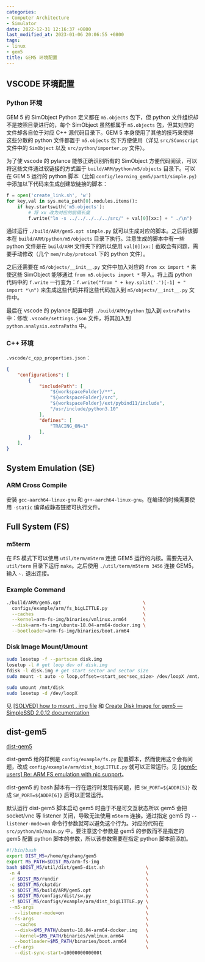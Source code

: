 ```yaml
---
categories:
- Computer Architecture
- Simulator
date: 2022-12-31 12:16:37 +0800
last_modified_at: 2023-01-06 20:06:55 +0800
tags:
- linux
- gem5
title: GEM5 环境配置
---
```


## VSCODE 环境配置

### Python 环境

GEM 5 的 SimObject Python 定义都在 `m5.objects` 包下，但 python 文件组织却不是按照目录进行的，每个 SimObject 虽然都属于 `m5.objects` 包，但其对应的文件却各自位于对应 C++ 源代码目录下。GEM 5 本身使用了其他的技巧来使得这些分散的 python 文件都置于 `m5.objects` 包下方便使用（详见 `src/SConscript` 文件中的 `SimObject` 以及 `src/python/importer.py` 文件）。

为了使 vscode 的 pylance 能够正确识别所有的 SimObject 方便代码阅读，可以将这些文件通过软链接的方式置于 `build/ARM/python/m5/objects` 目录下。可以在 GEM 5 运行的 python 脚本（比如 `config/learning_gem5/part1/simple.py`）中添加以下代码来生成创建软链接的脚本：

```python
f = open('create_link.sh', 'w')
for key,val in sys.meta_path[0].modules.items():
    if key.startswith('m5.objects'):
		# 将 xx 改为对应的前缀长度
        f.write("ln -s ../../../../../src/" + val[0][xx:] + " ./\n")
```

通过运行 `./build/ARM/gem5.opt simple.py` 就可以生成对应的脚本。之后将该脚本在 `build/ARM/python/m5/objects` 目录下执行。注意生成的脚本中有一些 python 文件是在 `build/ARM` 文件夹下的所以使用 `val[0][xx:]` 截取会有问题，需要手动修改（几个 `mem/ruby/protocol` 下的 python 文件）。

之后还需要在 `m5/objects/__init__.py` 文件中加入对应的 `from xx import *` 来使这些 SimObject 能够通过 `from m5.objects import *` 导入。将上面 python 代码中的 `f.write` 一行变为：`f.write("from " + key.split('.')[-1] + " import *\n")` 来生成这些代码并将这些代码加入到 `m5/objects/__init__.py` 文件中。

最后在 vscode 的 pylance 配置中将 `./build/ARM/python` 加入到 `extraPaths` 中：修改 `.vscode/settings.json` 文件，将其加入到 `python.analysis.extraPaths` 中。

### C++ 环境

`.vscode/c_cpp_properties.json`：

```json
{
    "configurations": [
        {
            "includePath": [
                "${workspaceFolder}/**",
                "${workspaceFolder}/src",
                "${workspaceFolder}/ext/pybind11/include",
                "/usr/include/python3.10"
            ],
            "defines": [
                "TRACING_ON=1"
            ],
        }
    ],
}
```

## System Emulation (SE)

### ARM Cross Compile

安装 `gcc-aarch64-linux-gnu` 和 `g++-aarch64-linux-gnu`。在编译的时候需要使用 `-static` 编译成静态链接可执行文件。

## Full System (FS)

### m5term

在 FS 模式下可以使用 `util/term/m5term` 连接 GEM5 运行的内核。需要先进入 `util/term` 目录下运行 `make`。之后使用 `./util/term/m5term 3456` 连接 GEM5，输入 `~.` 退出连接。

### Example Command

```bash
./build/ARM/gem5.opt                              \
  configs/example/arm/fs_bigLITTLE.py             \
  --caches                                        \
  --kernel=arm-fs-img/binaries/vmlinux.arm64      \
  --disk=arm-fs-img/ubuntu-18.04-arm64-docker.img \
  --bootloader=arm-fs-img/binaries/boot.arm64
```

### Disk Image Mount/Umount

```bash
sudo losetup -f --partscan disk.img
losetup -l # get loop dev of disk.img
fdisk -l disk.img # get start sector and sector size
sudo mount -t auto -o loop,offset=<start_sec*sec_size> /dev/loopX /mnt/disk
```

```bash
sudo umount /mnt/disk
sudo losetup -d /dev/loopX
```

见 [[SOLVED] how to mount . img file]( https://www.linuxquestions.org/questions/linux-general-1/how-to-mount-img-file-882386/ ) 和 [Create Disk Image for gem5 — SimpleSSD 2.0.12 documentation](https://docs.simplessd.org/en/v2.0.12/tips/disk.html)

## dist-gem5

[dist-gem5](https://publish.illinois.edu/icsl-pdgem5/)

dist-gem5 给的样例是 `config/example/fs.py` 配置脚本，然而使用这个会有问题，改成 `config/example/arm/dist_bigLITTLE.py` 就可以正常运行。见 [[gem5-users] Re: ARM FS emulation with nic support]( https://www.mail-archive.com/gem5-users@gem5.org/msg20736.html )。

dist-gem5 的 bash 脚本有一行在运行时发现有问题，把 `SW_PORT=${ADDR[5]}` 改成 `SW_PORT=${ADDR[6]}` 后可以正常运行。

默认运行 dist-gem5 脚本启动 gem5 时由于不是可交互状态所以 gem5 会把 socket/vnc 等 listener 关闭，导致无法使用 `m5term` 连接。通过指定 gem5 的 `--listener-mode=on` 命令行参数就可以避免这个行为。对应的代码在 `src/python/m5/main.py` 中。要注意这个参数是 gem5 的参数而不是指定的 gem5 配置 python 脚本的参数，所以该参数需要在指定 python 脚本前添加。

```bash
#!/bin/bash
export DIST_M5=/home/qyzhang/gem5
export M5_PATH=$DIST_M5/arm-fs-img
bash $DIST_M5/util/dist/gem5-dist.sh               \
 -n 4                                              \
 -r $DIST_M5/rundir                                \
 -c $DIST_M5/ckptdir                               \
 -x $DIST_M5/build/ARM/gem5.opt                    \
 -s $DIST_M5/configs/dist/sw.py                    \
 -f $DIST_M5/configs/example/arm/dist_bigLITTLE.py \
 --m5-args                                         \
   --listener-mode=on                              \
 --fs-args                                         \
   --caches                                        \
   --disk=$M5_PATH/ubuntu-18.04-arm64-docker.img   \
   --kernel=$M5_PATH/binaries/vmlinux.arm64        \
   --bootloader=$M5_PATH/binaries/boot.arm64       \
 --cf-args                                         \
   --dist-sync-start=1000000000000t
```